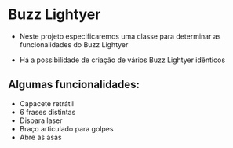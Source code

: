 # Buzz Lightyer

- Neste projeto especificaremos uma classe para determinar as funcionalidades 
do Buzz Lightyer

- Há a possibilidade de criação de vários Buzz Lightyer idênticos

## Algumas funcionalidades:

- Capacete retrátil
- 6 frases distintas
- Dispara laser
- Braço articulado para golpes
- Abre as asas
